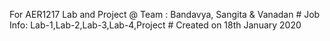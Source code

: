 For AER1217 Lab and Project @ Team : Bandavya, Sangita & Vanadan   #   Job Info: Lab-1,Lab-2,Lab-3,Lab-4,Project  #  Created on 18th January 2020
